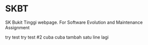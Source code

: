 # SKBT
SK Bukit Tinggi webpage. For Software Evolution and Maintenance Assignment

try test
try test #2
cuba cuba
tambah satu line lagi